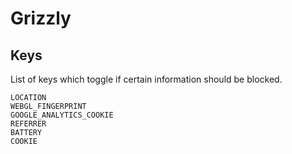 # Grizzly
## Keys
List of keys which toggle if certain information should be blocked.
```
LOCATION
WEBGL_FINGERPRINT
GOOGLE_ANALYTICS_COOKIE
REFERRER
BATTERY
COOKIE
```
